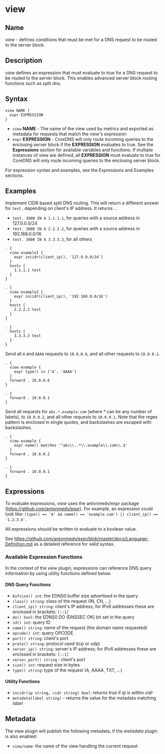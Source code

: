 # view

## Name

*view* - defines conditions that must be met for a DNS request to be routed to the server block.

## Description

*view* defines an expression that must evaluate to true for a DNS request to be routed to the server block.
This enables advanced server block routing functions such as split dns.

## Syntax
```
view NAME {
  expr EXPRESSION
}
```

* `view` **NAME** - The name of the view used by metrics and exported as metadata for requests that match the
  view's expression
* `expr` **EXPRESSION** - CoreDNS will only route incoming queries to the enclosing server block
  if the **EXPRESSION** evaluates to true. See the **Expressions** section for available variables and functions.
  If multiple instances of view are defined, all **EXPRESSION** must evaluate to true for CoreDNS will only route
  incoming queries to the enclosing server block.

For expression syntax and examples, see the Expressions and Examples sections.

## Examples

Implement CIDR based split DNS routing.  This will return a different
answer for `test.` depending on client's IP address.  It returns ...
* `test. 3600 IN A 1.1.1.1`, for queries with a source address in 127.0.0.0/24
* `test. 3600 IN A 2.2.2.2`, for queries with a source address in 192.168.0.0/16
* `test. 3600 IN A 3.3.3.3`, for all others

```
. {
  view example1 {
    expr incidr(client_ip(), '127.0.0.0/24')
  }
  hosts {
    1.1.1.1 test
  }
}

. {
  view example2 {
    expr incidr(client_ip(), '192.168.0.0/16')
  }
  hosts {
    2.2.2.2 test
  }
}

. {
  hosts {
    3.3.3.3 test
  }
}
```

Send all `A` and `AAAA` requests to `10.0.0.6`, and all other requests to `10.0.0.1`.

```
. {
  view example {
    expr type() in ['A', 'AAAA']
  }
  forward . 10.0.0.6
}

. {
  forward . 10.0.0.1
}
```

Send all requests for `abc.*.example.com` (where * can be any number of labels), to `10.0.0.2`, and all other
requests to `10.0.0.1`.
Note that the regex pattern is enclosed in single quotes, and backslashes are escaped with backslashes.

```
. {
  view example {
    expr name() matches '^abc\\..*\\.example\\.com\\.$'
  }
  forward . 10.0.0.2
}

. {
  forward . 10.0.0.1
}
```

## Expressions

To evaluate expressions, *view* uses the antonmedv/expr package (https://github.com/antonmedv/expr).
For example, an expression could look like:
`(type() == 'A' && name() == 'example.com') || client_ip() == '1.2.3.4'`.

All expressions should be written to evaluate to a boolean value.

See https://github.com/antonmedv/expr/blob/master/docs/Language-Definition.md as a detailed reference for valid syntax.

### Available Expression Functions

In the context of the *view* plugin, expressions can reference DNS query information by using utility
functions defined below.

#### DNS Query Functions

* `bufsize() int`: the EDNS0 buffer size advertised in the query
* `class() string`: class of the request (IN, CH, ...)
* `client_ip() string`: client's IP address, for IPv6 addresses these are enclosed in brackets: `[::1]`
* `do() bool`: the EDNS0 DO (DNSSEC OK) bit set in the query
* `id() int`: query ID
* `name() string`: name of the request (the domain name requested)
* `opcode() int`: query OPCODE
* `port() string`: client's port
* `proto() string`: protocol used (tcp or udp)
* `server_ip() string`: server's IP address; for IPv6 addresses these are enclosed in brackets: `[::1]`
* `server_port() string` : client's port
* `size() int`: request size in bytes
* `type() string`: type of the request (A, AAAA, TXT, ...)

#### Utility Functions

* `incidr(ip string, cidr string) bool`: returns true if _ip_ is within _cidr_
* `metadata(label string)` - returns the value for the metadata matching _label_

## Metadata

The view plugin will publish the following metadata, if the *metadata*
plugin is also enabled:

* `view/name`: the name of the view handling the current request
